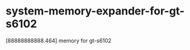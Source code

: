 system-memory-expander-for-gt-s6102
===================================

[88888888888.464] memory for gt-s6102
